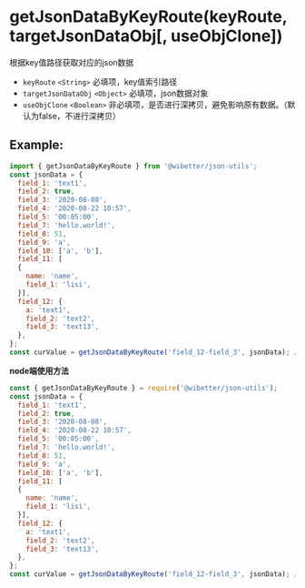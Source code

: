 # getJsonDataByKeyRoute(keyRoute, targetJsonDataObj[, useObjClone])

根据key值路径获取对应的json数据

- `keyRoute` `<String>` 必填项，key值索引路径
- `targetJsonDataObj` `<Object>` 必填项，json数据对象
- `useObjClone` `<Boolean>` 非必填项，是否进行深拷贝，避免影响原有数据。（默认为false，不进行深拷贝）

## Example:

```js
import { getJsonDataByKeyRoute } from '@wibetter/json-utils';
const jsonData = {
  field_1: 'text1',
  field_2: true,
  field_3: '2020-08-08',
  field_4: '2020-08-22 10:57',
  field_5: '00:05:00',
  field_7: 'hello.world!',
  field_8: 51,
  field_9: 'a',
  field_10: ['a', 'b'],
  field_11: [
  {
    name: 'name',
    field_1: 'lisi',
  }],
  field_12: {
    a: 'text1',
    field_2: 'text2',
    field_3: 'text13',
  },
};
const curValue = getJsonDataByKeyRoute('field_12-field_3', jsonData); // curValue = text13
```

**node端使用方法**

```js
const { getJsonDataByKeyRoute } = require('@wibetter/json-utils');
const jsonData = {
  field_1: 'text1',
  field_2: true,
  field_3: '2020-08-08',
  field_4: '2020-08-22 10:57',
  field_5: '00:05:00',
  field_7: 'hello.world!',
  field_8: 51,
  field_9: 'a',
  field_10: ['a', 'b'],
  field_11: [
  {
    name: 'name',
    field_1: 'lisi',
  }],
  field_12: {
    a: 'text1',
    field_2: 'text2',
    field_3: 'text13',
  },
};
const curValue = getJsonDataByKeyRoute('field_12-field_3', jsonData); // curValue = text13
```
